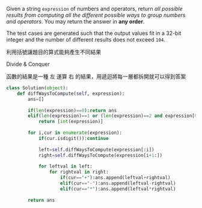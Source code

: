 Given a string `expression` of numbers and operators, return _all possible results from computing all the different possible ways to group numbers and operators_. You may return the answer in **any order**.

The test cases are generated such that the output values fit in a 32-bit integer and the number of different results does not exceed `104`.

利用括號讓題目的算式能夠產生不同結果

Divide & Conquer

函數的結果是一種 左 運算 右 的結果，用遞迴將每一層都拆開就可以得到答案

```python
class Solution(object):
    def diffWaysToCompute(self, expression):
        ans=[]
        
        if(len(expression)==0):return ans
        elif(len(expression)==1 or (len(expression)==2 and expression[0].isdigit())):
            return [int(expression)]
        
        for i,cur in enumerate(expression):
            if(cur.isdigit()):continue
            
            left=self.diffWaysToCompute(expression[:i])
            right=self.diffWaysToCompute(expression[i+1:])
            
            for leftval in left:
                for rightval in right:
                    if(cur=="+"):ans.append(leftval+rightval)
                    elif(cur=="-"):ans.append(leftval-rightval)
                    elif(cur=="*"):ans.append(leftval*rightval)
                        
        return ans
```